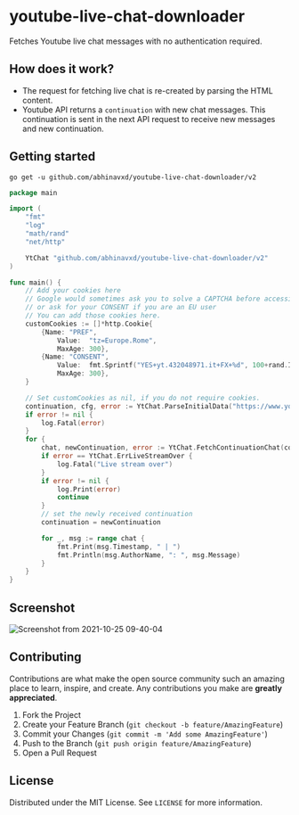 # youtube-live-chat-downloader

Fetches Youtube live chat messages with no authentication required.

## How does it work?
* The request for fetching live chat is re-created by parsing the HTML content.
* Youtube API returns a `continuation` with new chat messages. This continuation is sent in the next API request to receive new messages and new continuation.

## Getting started 

	go get -u github.com/abhinavxd/youtube-live-chat-downloader/v2

```go
package main

import (
	"fmt"
	"log"
	"math/rand"
	"net/http"

	YtChat "github.com/abhinavxd/youtube-live-chat-downloader/v2"
)

func main() {
	// Add your cookies here
	// Google would sometimes ask you to solve a CAPTCHA before accessing it's websites
	// or ask for your CONSENT if you are an EU user
	// You can add those cookies here.
	customCookies := []*http.Cookie{
		{Name: "PREF",
			Value:  "tz=Europe.Rome",
			MaxAge: 300},
		{Name: "CONSENT",
			Value:  fmt.Sprintf("YES+yt.432048971.it+FX+%d", 100+rand.Intn(999-100+1)),
			MaxAge: 300},
	}

	// Set customCookies as nil, if you do not require cookies.
	continuation, cfg, error := YtChat.ParseInitialData("https://www.youtube.com/watch?v=5qap5aO4i9A", customCookies)
	if error != nil {
		log.Fatal(error)
	}
	for {
		chat, newContinuation, error := YtChat.FetchContinuationChat(continuation, cfg)
		if error == YtChat.ErrLiveStreamOver {
			log.Fatal("Live stream over")
		}
		if error != nil {
			log.Print(error)
			continue
		}
		// set the newly received continuation
		continuation = newContinuation

		for _, msg := range chat {
			fmt.Print(msg.Timestamp, " | ")
			fmt.Println(msg.AuthorName, ": ", msg.Message)
		}
	}
}

```

## Screenshot
![Screenshot from 2021-10-25 09-40-04](https://user-images.githubusercontent.com/48166553/138645792-03baeb42-3eb9-4685-85f2-12c5ee694720.png)


<!-- CONTRIBUTING -->
## Contributing

Contributions are what make the open source community such an amazing place to learn, inspire, and create. Any contributions you make are **greatly appreciated**.

1. Fork the Project
2. Create your Feature Branch (`git checkout -b feature/AmazingFeature`)
3. Commit your Changes (`git commit -m 'Add some AmazingFeature'`)
4. Push to the Branch (`git push origin feature/AmazingFeature`)
5. Open a Pull Request



<!-- LICENSE -->
## License

Distributed under the MIT License. See `LICENSE` for more information.

